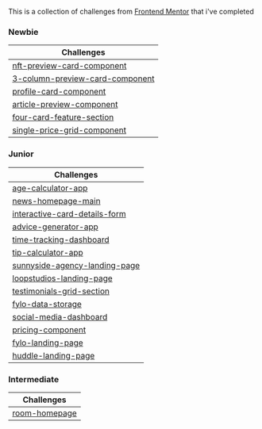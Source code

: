 This is a collection of challenges from [Frontend Mentor](https://yup03.github.io/Front-End-mentor/) that i've completed

### Newbie

| Challenges                                                                                                        |
| ----------------------------------------------------------------------------------------------------------------- |
| [nft-preview-card-component](https://yup03.github.io/Front-End-mentor/nft-preview-card-component-main)            |
| [3-column-preview-card-component](https://yup03.github.io/Front-End-mentor/3-column-preview-card-component-main/) |
| [profile-card-component](https://yup03.github.io/Front-End-mentor/profile-card-component-main)                    |
| [article-preview-component](https://yup03.github.io/Front-End-mentor/article-preview-component-master)            |
| [four-card-feature-section](https://yup03.github.io/Front-End-mentor/four-card-feature-section-master)            |
| [single-price-grid-component](https://yup03.github.io/Front-End-mentor/single-price-grid-component-master/)       |

### Junior

| Challenges                                                                                                            |
| --------------------------------------------------------------------------------------------------------------------- |
| [age-calculator-app](https://yup03.github.io/Front-End-mentor/age-calculator-app-main/)                               |
| [news-homepage-main](https://yup03.github.io/Front-End-mentor/news-homepage-main)                                     |
| [interactive-card-details-form](https://interactive-card-details-form-main-re.netlify.app/)                           |
| [advice-generator-app](https://yup03.github.io/Front-End-mentor/advice-generator-app-main/)                           |
| [time-tracking-dashboard](https://yup03.github.io/Front-End-mentor/time-tracking-dashboard-main/)                     |
| [tip-calculator-app](https://yup03.github.io/Front-End-mentor/tip-calculator-app-main)                                |
| [sunnyside-agency-landing-page](https://yup03.github.io/sunnyside-agency-landing-page/)                               |
| [loopstudios-landing-page](https://yup03.github.io/loopstudios--landing-page/)                                        |
| [testimonials-grid-section](https://yup03.github.io/testimonials-grid-section-main/)                                  |
| [fylo-data-storage](https://yup03.github.io/Front-End-mentor/fylo-data-storage-component/)                            |
| [social-media-dashboard](https://yup03.github.io/Front-End-mentor/social-media-dashboard-with-theme-switcher-master/) |
| [pricing-component](https://yup03.github.io/Front-End-mentor/pricing-component-with-toggle-master)                    |
| [fylo-landing-page](https://yup03.github.io/Front-End-mentor/fylo-landing-page-with-two-columns)                      |
| [huddle-landing-page](https://yup03.github.io/Front-End-mentor/huddle-landing-page-with-curved-sections)              |

### Intermediate

| Challenges                                                               |
| ------------------------------------------------------------------------ |
| [room-homepage](https://yup03.github.io/Front-End-mentor/room-homepage/) |
